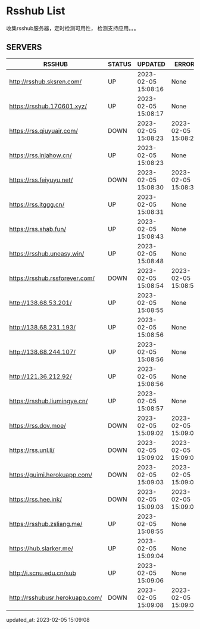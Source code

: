 # Rsshub List

收集rsshub服务器，定时检测可用性， 检测支持应用。。。


## SERVERS

|  RSSHUB   | STATUS  | UPDATED  | ERROR  | TWITTER |  
|  ----  | ----  | ----  | ----  | ---- |  
| http://rsshub.sksren.com/ | UP | 2023-02-05 15:08:16 | None |OK|  
| https://rsshub.170601.xyz/ | UP | 2023-02-05 15:08:17 | None |OK|  
| https://rss.qiuyuair.com/ | DOWN | 2023-02-05 15:08:23 | 2023-02-05 15:08:23 |  
| https://rss.injahow.cn/ | UP | 2023-02-05 15:08:23 | None ||  
| https://rss.feiyuyu.net/ | DOWN | 2023-02-05 15:08:30 | 2023-02-05 15:08:30 |  
| https://rss.itggg.cn/ | UP | 2023-02-05 15:08:31 | None ||  
| https://rss.shab.fun/ | UP | 2023-02-05 15:08:43 | None |OK|  
| https://rsshub.uneasy.win/ | UP | 2023-02-05 15:08:48 | None |OK|  
| https://rsshub.rssforever.com/ | DOWN | 2023-02-05 15:08:54 | 2023-02-05 15:08:54 |  
| http://138.68.53.201/ | UP | 2023-02-05 15:08:55 | None ||  
| http://138.68.231.193/ | UP | 2023-02-05 15:08:56 | None ||  
| http://138.68.244.107/ | UP | 2023-02-05 15:08:56 | None ||  
| http://121.36.212.92/ | UP | 2023-02-05 15:08:56 | None ||  
| https://rsshub.liumingye.cn/ | UP | 2023-02-05 15:08:57 | None |OK|  
| https://rss.dov.moe/ | DOWN | 2023-02-05 15:09:02 | 2023-02-05 15:09:02 |  
| https://rss.unl.li/ | DOWN | 2023-02-05 15:09:02 | 2023-02-05 15:09:02 |  
| https://guimi.herokuapp.com/ | DOWN | 2023-02-05 15:09:03 | 2023-02-05 15:09:03 |  
| https://rss.hee.ink/ | DOWN | 2023-02-05 15:09:03 | 2023-02-05 15:09:03 |  
| https://rsshub.zsliang.me/ | UP | 2023-02-05 15:08:55 | None |OK|  
| https://hub.slarker.me/ | UP | 2023-02-05 15:09:04 | None |OK|  
| http://i.scnu.edu.cn/sub | UP | 2023-02-05 15:09:06 | None ||  
| http://rsshubusr.herokuapp.com/ | DOWN | 2023-02-05 15:09:08 | 2023-02-05 15:09:08 |  
  

updated_at: 2023-02-05 15:09:08  
